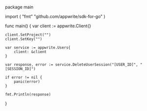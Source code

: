 package main

import (
    "fmt"
    "github.com/appwrite/sdk-for-go"
)

func main() {
    var client := appwrite.Client{}

    client.SetProject("")
    client.SetKey("")

    var service := appwrite.Users{
        client: &client
    }

    var response, error := service.DeleteUserSession("[USER_ID]", "[SESSION_ID]")

    if error != nil {
        panic(error)
    }

    fmt.Println(response)
}